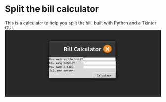 # Split the bill calculator

This is a calculator to help you split the bill, built with Python and a Tkinter GUI.
![demo](https://github.com/lorenanda/split-the-bill/blob/main/demo_splitbill.gif)
